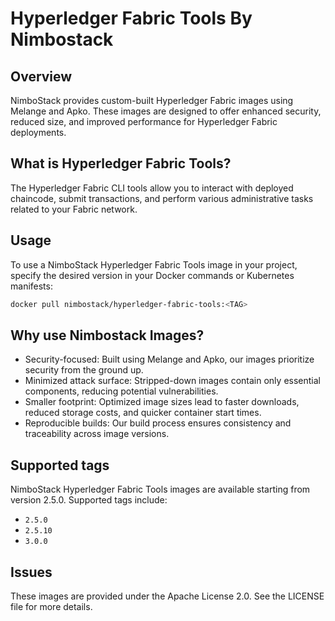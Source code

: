 # Hyperledger Fabric Tools By Nimbostack

## Overview

NimboStack provides custom-built Hyperledger Fabric images using Melange and Apko. These images are designed to offer enhanced security, reduced size, and improved performance for Hyperledger Fabric deployments.

## What is Hyperledger Fabric Tools?

The Hyperledger Fabric CLI tools allow you to interact with deployed chaincode, submit transactions, and perform various administrative tasks related to your Fabric network.

## Usage

To use a NimboStack Hyperledger Fabric Tools image in your project, specify the desired version in your Docker commands or Kubernetes manifests:

```bash
docker pull nimbostack/hyperledger-fabric-tools:<TAG>
```

## Why use Nimbostack Images?

- Security-focused: Built using Melange and Apko, our images prioritize security from the ground up.
- Minimized attack surface: Stripped-down images contain only essential components, reducing potential vulnerabilities.
- Smaller footprint: Optimized image sizes lead to faster downloads, reduced storage costs, and quicker container start times.
- Reproducible builds: Our build process ensures consistency and traceability across image versions.

## Supported tags

NimboStack Hyperledger Fabric Tools images are available starting from version 2.5.0. Supported tags include:

- `2.5.0`
- `2.5.10`
- `3.0.0`

## Issues

These images are provided under the Apache License 2.0. See the LICENSE file for more details.
